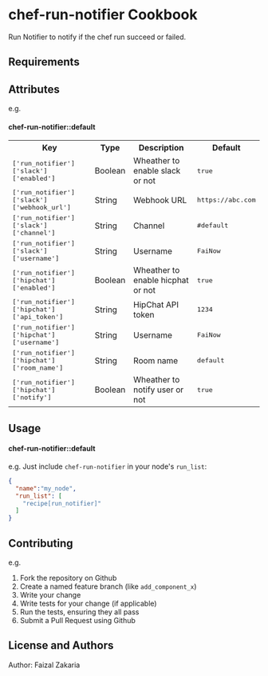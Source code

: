 chef-run-notifier Cookbook
==========================

Run Notifier to notify if the chef run succeed or failed.

Requirements
------------

Attributes
----------

e.g.
#### chef-run-notifier::default
<table>
  <tr>
    <th>Key</th>
    <th>Type</th>
    <th>Description</th>
    <th>Default</th>
  </tr>
  <tr>
    <td><tt>['run_notifier']['slack']['enabled']</tt></td>
    <td>Boolean</td>
    <td>Wheather to enable slack or not</td>
    <td><tt>true</tt></td>
  </tr>
  <tr>
    <td><tt>['run_notifier']['slack']['webhook_url']</tt></td>
    <td>String</td>
    <td>Webhook URL</td>
    <td><tt>https://abc.com</tt></td>
  </tr>
  <tr>
    <td><tt>['run_notifier']['slack']['channel']</tt></td>
    <td>String</td>
    <td>Channel</td>
    <td><tt>#default</tt></td>
  </tr>
  <tr>
    <td><tt>['run_notifier']['slack']['username']</tt></td>
    <td>String</td>
    <td>Username</td>
    <td><tt>FaiNow</tt></td>
  </tr>
  <tr>
    <td><tt>['run_notifier']['hipchat']['enabled']</tt></td>
    <td>Boolean</td>
    <td>Wheather to enable hicphat or not</td>
    <td><tt>true</tt></td>
  </tr>
  <tr>
    <td><tt>['run_notifier']['hipchat']['api_token']</tt></td>
    <td>String</td>
    <td>HipChat API token</td>
    <td><tt>1234</tt></td>
  </tr>
  <tr>
    <td><tt>['run_notifier']['hipchat']['username']</tt></td>
    <td>String</td>
    <td>Username</td>
    <td><tt>FaiNow</tt></td>
  </tr>
  <tr>
    <td><tt>['run_notifier']['hipchat']['room_name']</tt></td>
    <td>String</td>
    <td>Room name</td>
    <td><tt>default</tt></td>
  </tr>
  <tr>
    <td><tt>['run_notifier']['hipchat']['notify']</tt></td>
    <td>Boolean</td>
    <td>Wheather to notify user or not</td>
    <td><tt>true</tt></td>
  </tr>
</table>

Usage
-----
#### chef-run-notifier::default

e.g.
Just include `chef-run-notifier` in your node's `run_list`:

```json
{
  "name":"my_node",
  "run_list": [
    "recipe[run_notifier]"
  ]
}
```

Contributing
------------

e.g.

1. Fork the repository on Github
2. Create a named feature branch (like `add_component_x`)
3. Write your change
4. Write tests for your change (if applicable)
5. Run the tests, ensuring they all pass
6. Submit a Pull Request using Github

License and Authors
-------------------
Author: Faizal Zakaria
